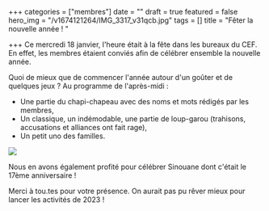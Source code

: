+++
categories = ["membres"]
date = ""
draft = true
featured = false
hero_img = "/v1674121264/IMG_3317_v31qcb.jpg"
tags = []
title = "Fêter la nouvelle année ! "

+++
Ce mercredi 18 janvier, l'heure était à la fête dans les bureaux du CEF. En effet, les membres étaient conviés afin de célébrer ensemble la nouvelle année.

  
Quoi de mieux que de commencer l'année autour d'un goûter et de quelques jeux ? Au programme de l'après-midi : 

* Une partie du chapi-chapeau avec des noms et mots rédigés par les membres,
* Un classique, un indémodable, une partie de loup-garou (trahisons, accusations et alliances ont fait rage),
* Un petit uno des familles.

![](https://res.cloudinary.com/cefasbl/image/upload/c_limit,dpr_auto,q_70,w_740,f_auto/v1674120755/IMG_3321_t94ojl.jpg)

Nous en avons également profité pour célébrer Sinouane dont c'était le 17ème anniversaire !

Merci à tou.tes pour votre présence. On aurait pas pu rêver mieux pour lancer les activités de 2023 !
